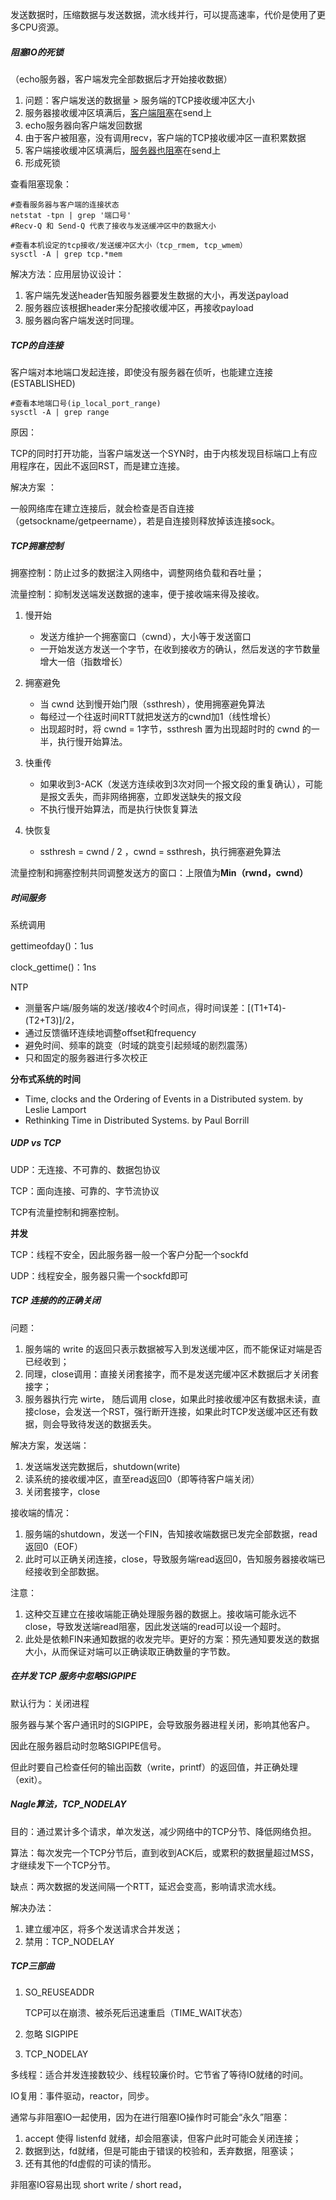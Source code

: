 发送数据时，压缩数据与发送数据，流水线并行，可以提高速率，代价是使用了更多CPU资源。



##### 阻塞IO的死锁

（echo服务器，客户端发完全部数据后才开始接收数据）

1. 问题：客户端发送的数据量 > 服务端的TCP接收缓冲区大小
2. 服务器接收缓冲区填满后，<u>客户端阻塞</u>在send上
3. echo服务器向客户端发回数据
4. 由于客户被阻塞，没有调用recv，客户端的TCP接收缓冲区一直积累数据
5. 客户端接收缓冲区填满后，<u>服务器也阻塞</u>在send上
6. 形成死锁

查看阻塞现象：

```shell
#查看服务器与客户端的连接状态
netstat -tpn | grep '端口号' 
#Recv-Q 和 Send-Q 代表了接收与发送缓冲区中的数据大小

#查看本机设定的tcp接收/发送缓冲区大小（tcp_rmem, tcp_wmem）
sysctl -A | grep tcp.*mem 
```

解决方法：应用层协议设计：

1. 客户端先发送header告知服务器要发生数据的大小，再发送payload
2. 服务器应该根据header来分配接收缓冲区，再接收payload
3. 服务器向客户端发送时同理。



##### TCP的自连接

客户端对本地端口发起连接，即使没有服务器在侦听，也能建立连接(ESTABLISHED)

```shell
#查看本地端口号(ip_local_port_range)
sysctl -A | grep range
```

原因：

TCP的同时打开功能，当客户端发送一个SYN时，由于内核发现目标端口上有应用程序在，因此不返回RST，而是建立连接。

解决方案 ：

一般网络库在建立连接后，就会检查是否自连接（getsockname/getpeername），若是自连接则释放掉该连接sock。







##### TCP拥塞控制

拥塞控制：防止过多的数据注入网络中，调整网络负载和吞吐量；

流量控制：抑制发送端发送数据的速率，便于接收端来得及接收。

1. 慢开始
   - 发送方维护一个拥塞窗口（cwnd），大小等于发送窗口
   - 一开始发送方发送一个字节，在收到接收方的确认，然后发送的字节数量增大一倍（指数增长）
2. 拥塞避免
   - 当 cwnd 达到慢开始门限（ssthresh），使用拥塞避免算法
   - 每经过一个往返时间RTT就把发送方的cwnd加1（线性增长）
   - 出现超时时，将 cwnd = 1字节，ssthresh 置为出现超时时的 cwnd 的一半，执行慢开始算法。

3. 快重传
   - 如果收到3-ACK（发送方连续收到3次对同一个报文段的重复确认），可能是报文丢失，而非网络拥塞，立即发送缺失的报文段
   - 不执行慢开始算法，而是执行快恢复算法
4. 快恢复
   - ssthresh = cwnd / 2 ，cwnd = ssthresh，执行拥塞避免算法

流量控制和拥塞控制共同调整发送方的窗口：上限值为**Min（rwnd，cwnd）**



##### 时间服务

系统调用

gettimeofday()：1us

clock_gettime()：1ns

NTP

- 测量客户端/服务端的发送/接收4个时间点，得时间误差：[(T1+T4)-(T2+T3)]/2，
- 通过反馈循环连续地调整offset和frequency
- 避免时间、频率的跳变（时域的跳变引起频域的剧烈震荡）
- 只和固定的服务器进行多次校正

**分布式系统的时间**

- Time, clocks and the Ordering of Events in a Distributed system. by Leslie Lamport
- Rethinking Time in Distributed Systems. by Paul Borrill



##### UDP  vs TCP

UDP：无连接、不可靠的、数据包协议

TCP：面向连接、可靠的、字节流协议

TCP有流量控制和拥塞控制。

**并发**

TCP：线程不安全，因此服务器一般一个客户分配一个sockfd

UDP：线程安全，服务器只需一个sockfd即可



##### TCP 连接的的正确关闭

问题：

1. 服务端的 write 的返回只表示数据被写入到发送缓冲区，而不能保证对端是否已经收到；
2. 同理，close调用：直接关闭套接字，而不是发送完缓冲区术数据后才关闭套接字；
3. 服务器执行完 wirte， 随后调用 close，如果此时接收缓冲区有数据未读，直接close，会发送一个RST，强行断开连接，如果此时TCP发送缓冲区还有数据，则会导致待发送的数据丢失。

解决方案，发送端：

1. 发送端发送完数据后，shutdown(write)
2. 读系统的接收缓冲区，直至read返回0（即等待客户端关闭）
3. 关闭套接字，close

接收端的情况：

1. 服务端的shutdown，发送一个FIN，告知接收端数据已发完全部数据，read返回0（EOF）
2. 此时可以正确关闭连接，close，导致服务端read返回0，告知服务器接收端已经接收到全部数据。

注意：

1. 这种交互建立在接收端能正确处理服务器的数据上。接收端可能永远不close，导致发送端read阻塞，因此发送端的read可以设一个超时。
2. 此处是依赖FIN来通知数据的收发完毕。更好的方案：预先通知要发送的数据大小，从而保证对端可以正确读取正确数量的字节数。



##### 在并发 TCP 服务中忽略SIGPIPE

默认行为：关闭进程

服务器与某个客户通讯时的SIGPIPE，会导致服务器进程关闭，影响其他客户。

因此在服务器启动时忽略SIGPIPE信号。

但此时要自己检查任何的输出函数（write，printf）的返回值，并正确处理（exit）。



##### Nagle算法，TCP_NODELAY

目的：通过累计多个请求，单次发送，减少网络中的TCP分节、降低网络负担。

算法：每次发完一个TCP分节后，直到收到ACK后，或累积的数据量超过MSS，才继续发下一个TCP分节。

缺点：两次数据的发送间隔一个RTT，延迟会变高，影响请求流水线。

解决办法：

1. 建立缓冲区，将多个发送请求合并发送；
2. 禁用：TCP_NODELAY



##### TCP三部曲

1. SO_REUSEADDR

   TCP可以在崩溃、被杀死后迅速重启（TIME_WAIT状态）

2. 忽略 SIGPIPE

3. TCP_NODELAY



多线程：适合并发连接数较少、线程较廉价时。它节省了等待IO就绪的时间。

IO复用：事件驱动，reactor，同步。

通常与非阻塞IO一起使用，因为在进行阻塞IO操作时可能会“永久”阻塞：

1. accept 使得 listenfd 就绪，却会阻塞读，但客户此时可能会关闭连接；
2. 数据到达，fd就绪，但是可能由于错误的校验和，丢弃数据，阻塞读；
3. 还有其他的fd虚假的可读的情形。

非阻塞IO容易出现 short write / short read，

